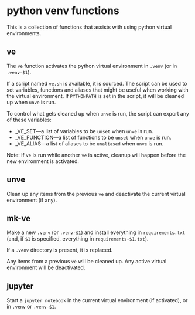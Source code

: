 python venv functions
=====================

This is a collection of functions that assists with using python virtual environments.

## ve
The `ve` function activates the python virtual environment in `.venv` (or in `.venv-$1`).

If a script named `ve.sh` is available, it is sourced. The script can be used to set variables, functions and aliases that might be useful when working with the virtual environment. If `PYTHONPATH` is set in the script, it will be cleaned up when `unve` is run.

 To control what gets cleaned up when `unve` is run, the script can export any of these variables:

* \_VE\_SET&mdash;a list of variables to be `unset` when `unve` is run.
* \_VE\_FUNCTION&mdash;a list of functions to be `unset` when `unve` is run.
* \_VE\_ALIAS&mdash;a list of aliases to be `unaliased` when `unve` is run.

Note: If `ve` is run while another `ve` is active, cleanup will happen before the new environment is activated.

## unve

Clean up any items from the previous `ve` and deactivate the current virtual environment (if any).

## mk-ve

Make a new `.venv` (or `.venv-$1`) and install everything in `requirements.txt` (and, if `$1` is specified, everything in `requirements-$1.txt`).

If a `.venv` directory is present, it is replaced.

Any items from a previous `ve` will be cleaned up. Any active virtual environment will be deactivated.

## jupyter

Start a `jupyter notebook` in the current virtual environment (if activated), or in `.venv` or `.venv-$1`.